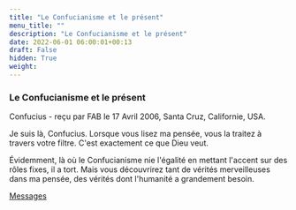 ```yaml
---
title: "Le Confucianisme et le présent"
menu_title: ""
description: "Le Confucianisme et le présent"
date: 2022-06-01 06:00:01+00:13
draft: False
hidden: True
weight:
---
```

### Le Confucianisme et le présent

Confucius - reçu par FAB le 17 Avril 2006, Santa Cruz, Californie, USA.

Je suis là, Confucius. Lorsque vous lisez ma pensée, vous la traitez à travers votre filtre. C'est exactement ce que Dieu veut.

Évidemment, là où le Confucianisme nie l'égalité en mettant l'accent sur des rôles fixes, il a tort. Mais vous découvrirez tant de vérités merveilleuses dans ma pensée, des vérités dont l'humanité a grandement besoin.

[Messages](/fr-contemporary-messages/fr-contemporary-messages-by-date-order/fr-contemporary-messages-2006)


